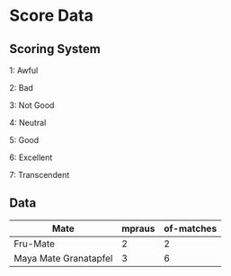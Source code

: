 # Score Data

## Scoring System

1: Awful

2: Bad

3: Not Good

4: Neutral

5: Good

6: Excellent

7: Transcendent

## Data

Mate					        | mpraus	| of-matches
--------------------- | -------	| --------
Fru-Mate			        | 2				|	2
Maya Mate Granatapfel | 3  			| 6

